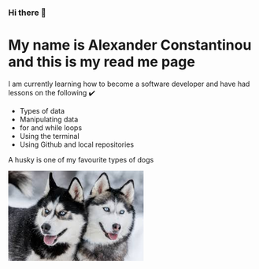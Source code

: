 ### Hi there 👋


# **My name is Alexander Constantinou and this is my read me page**

I am currently learning how to become a software developer and have had lessons on the following ✔️
-  Types of data
-  Manipulating data
-  for and while loops
-  Using the terminal
-  Using Github and local repositories

A husky is one of my favourite types of dogs

![image of a 2 husky dogs.](https://github.com/AlexC079/AlexC079/blob/main/Husky%20Picture.jfif)

<!--
**AlexC079/AlexC079** is a ✨ _special_ ✨ repository because its `README.md` (this file) appears on your GitHub profile.

Here are some ideas to get you started:

- 🔭 I’m currently working on ...
- 🌱 I’m currently learning ...
- 👯 I’m looking to collaborate on ...
- 🤔 I’m looking for help with ...
- 💬 Ask me about ...
- 📫 How to reach me: ...
- 😄 Pronouns: ...
- ⚡ Fun fact: ...
-->
